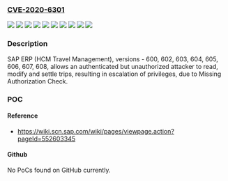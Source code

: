 ### [CVE-2020-6301](https://cve.mitre.org/cgi-bin/cvename.cgi?name=CVE-2020-6301)
![](https://img.shields.io/static/v1?label=Product&message=SAP%20ERP%20(HCM%20Travel%20Management)&color=blue)
![](https://img.shields.io/static/v1?label=Version&message=%3C%20600%20&color=brightgreen)
![](https://img.shields.io/static/v1?label=Version&message=%3C%20602%20&color=brightgreen)
![](https://img.shields.io/static/v1?label=Version&message=%3C%20603%20&color=brightgreen)
![](https://img.shields.io/static/v1?label=Version&message=%3C%20604%20&color=brightgreen)
![](https://img.shields.io/static/v1?label=Version&message=%3C%20605%20&color=brightgreen)
![](https://img.shields.io/static/v1?label=Version&message=%3C%20606%20&color=brightgreen)
![](https://img.shields.io/static/v1?label=Version&message=%3C%20607%20&color=brightgreen)
![](https://img.shields.io/static/v1?label=Version&message=%3C%20608%20&color=brightgreen)
![](https://img.shields.io/static/v1?label=Vulnerability&message=Missing%20Authorization%20check&color=brightgreen)

### Description

SAP ERP (HCM Travel Management), versions - 600, 602, 603, 604, 605, 606, 607, 608, allows an authenticated but unauthorized attacker to read, modify and settle trips, resulting in escalation of privileges, due to Missing Authorization Check.

### POC

#### Reference
- https://wiki.scn.sap.com/wiki/pages/viewpage.action?pageId=552603345

#### Github
No PoCs found on GitHub currently.


